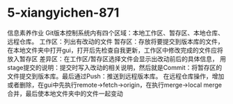 # 5-xiangyichen-871
信息素养作业
Git版本控制系统内有四个区域：本地工作区、暂存区、本地仓库、远程仓库。
工作区：列出有改动的文件 暂存区：存放将要提交到版本库的文件，
在本地文件夹中打开gui，打开后先检查自我更新，工作区中修改完成的文件应将放入暂存区 差异区：在工作区/暂存区选择文件会显示出改动前后的具体信息，
用stage提交的说明：提交时写入改动的相关说明，然后就是Commit：将暂存区的文件提交到版本库。最后通过Push：推送到远程版本库。
在远程仓库操作，增加或者删除，在gui中先执行remote→fetch→origin，在执行merge→local merge合并，最后使本地文件夹中的文件一起变动

